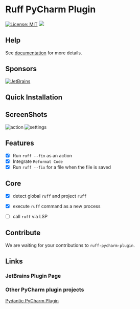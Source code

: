 # Ruff PyCharm Plugin
[![License: MIT](https://img.shields.io/badge/License-MIT-yellow.svg)](https://opensource.org/licenses/MIT)
[![](https://img.shields.io/jetbrains/plugin/v/20574)](https://plugins.jetbrains.com/plugin/20574-ruff)


## Help
See [documentation](https://koxudaxi.github.io/ruff-pycharm-plugin/) for more details.

## Sponsors
[![JetBrains](https://avatars.githubusercontent.com/u/60931315?s=200&v=4)](https://github.com/JetBrainsOfficial)


## Quick Installation

## ScreenShots
![action](https://raw.githubusercontent.com/koxudaxi/ruff-pycharm-plugin/main/docs/action.png)
![settings](https://raw.githubusercontent.com/koxudaxi/ruff-pycharm-plugin/main/docs/settings.png)

## Features
- [x] Run `ruff --fix` as an action
- [x] Integrate `Reformat Code`
- [x] Run `ruff --fix` for a file when the file is saved

## Core
- [x] detect global `ruff` and project `ruff`
- [x] execute `ruff` command as a new process
- [ ] call `ruff` via LSP


## Contribute
We are waiting for your contributions to `ruff-pycharm-plugin`.


## Links
### JetBrains Plugin Page

### Other PyCharm plugin projects
[Pydantic PyCharm Plugin](https://github.com/koxudaxi/pydantic-pycharm-plugin/)

